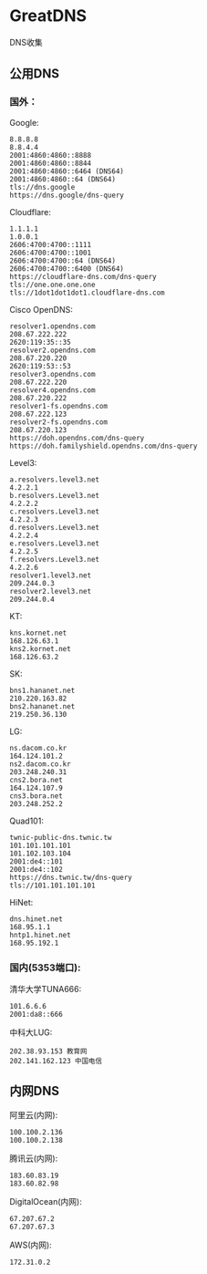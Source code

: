 # GreatDNS
DNS收集
## 公用DNS

### 国外：

Google:
```
8.8.8.8
8.8.4.4
2001:4860:4860::8888
2001:4860:4860::8844
2001:4860:4860::6464 (DNS64)
2001:4860:4860::64 (DNS64)
tls://dns.google
https://dns.google/dns-query
```
Cloudflare:
```
1.1.1.1
1.0.0.1
2606:4700:4700::1111
2606:4700:4700::1001
2606:4700:4700::64 (DNS64)
2606:4700:4700::6400 (DNS64)
https://cloudflare-dns.com/dns-query
tls://one.one.one.one
tls://1dot1dot1dot1.cloudflare-dns.com
```
Cisco OpenDNS:
```
resolver1.opendns.com
208.67.222.222
2620:119:35::35
resolver2.opendns.com
208.67.220.220
2620:119:53::53
resolver3.opendns.com
208.67.222.220
resolver4.opendns.com
208.67.220.222
resolver1-fs.opendns.com
208.67.222.123
resolver2-fs.opendns.com
208.67.220.123
https://doh.opendns.com/dns-query
https://doh.familyshield.opendns.com/dns-query
```
Level3:
```
a.resolvers.level3.net
4.2.2.1
b.resolvers.Level3.net
4.2.2.2
c.resolvers.Level3.net
4.2.2.3
d.resolvers.Level3.net
4.2.2.4
e.resolvers.Level3.net
4.2.2.5
f.resolvers.Level3.net
4.2.2.6
resolver1.level3.net
209.244.0.3
resolver2.level3.net
209.244.0.4
```
KT:
```
kns.kornet.net
168.126.63.1
kns2.kornet.net
168.126.63.2
```
SK:
```
bns1.hananet.net
210.220.163.82
bns2.hananet.net
219.250.36.130
```
LG:
```
ns.dacom.co.kr
164.124.101.2
ns2.dacom.co.kr
203.248.240.31
cns2.bora.net
164.124.107.9
cns3.bora.net
203.248.252.2
```
Quad101:
```
twnic-public-dns.twnic.tw
101.101.101.101
101.102.103.104
2001:de4::101
2001:de4::102
https://dns.twnic.tw/dns-query
tls://101.101.101.101
```
HiNet:
```
dns.hinet.net
168.95.1.1
hntp1.hinet.net
168.95.192.1
```

### 国内(5353端口):

清华大学TUNA666:
```
101.6.6.6
2001:da8::666
```
中科大LUG:
```
202.38.93.153 教育网
202.141.162.123 中国电信
```

## 内网DNS
阿里云(内网):
```
100.100.2.136
100.100.2.138
```
腾讯云(内网):
```
183.60.83.19
183.60.82.98
```
DigitalOcean(内网):
```
67.207.67.2
67.207.67.3
```
AWS(内网):
```
172.31.0.2
```
